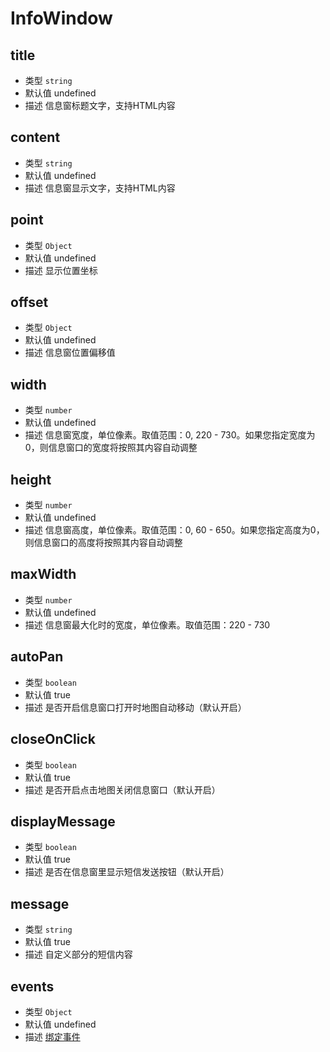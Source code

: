 # InfoWindow

## title
* 类型 `string`	
* 默认值 undefined
* 描述 信息窗标题文字，支持HTML内容

## content
* 类型 `string`	
* 默认值 undefined
* 描述 信息窗显示文字，支持HTML内容

## point
* 类型 `Object`	
* 默认值 undefined
* 描述 显示位置坐标

## offset
* 类型 `Object`	
* 默认值 undefined
* 描述 信息窗位置偏移值

## width
* 类型 `number`	
* 默认值 undefined
* 描述 信息窗宽度，单位像素。取值范围：0, 220 - 730。如果您指定宽度为0，则信息窗口的宽度将按照其内容自动调整

## height
* 类型 `number`	
* 默认值 undefined
* 描述 信息窗高度，单位像素。取值范围：0, 60 - 650。如果您指定高度为0，则信息窗口的高度将按照其内容自动调整

## maxWidth
* 类型 `number`	
* 默认值 undefined
* 描述 信息窗最大化时的宽度，单位像素。取值范围：220 - 730

## autoPan
* 类型 `boolean`	
* 默认值 true
* 描述 是否开启信息窗口打开时地图自动移动（默认开启）

## closeOnClick
* 类型 `boolean`	
* 默认值 true
* 描述 是否开启点击地图关闭信息窗口（默认开启）

## displayMessage
* 类型 `boolean`	
* 默认值 true
* 描述 是否在信息窗里显示短信发送按钮（默认开启）

## message
* 类型 `string`	
* 默认值 true
* 描述 自定义部分的短信内容

## events
* 类型 `Object`	
* 默认值 undefined
* 描述 [绑定事件](http://lbsyun.baidu.com/cms/jsapi/reference/jsapi_reference_3_0.html#a3b7)
